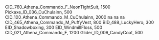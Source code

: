 CID_760_Athena_Commando_F_NeonTightSuit, 1500
Pickaxe_ID_036_CuChulainn, 500
CID_100_Athena_Commando_M_CuChulainn, 2000
na
na
na
CID_465_Athena_Commando_M_PuffyVest, 800
BID_488_LuckyHero, 300
EID_Shadowboxing, 300
EID_WindmillFloss, 500
CID_021_Athena_Commando_F, 1200
Glider_ID_009_CandyCoat, 500
